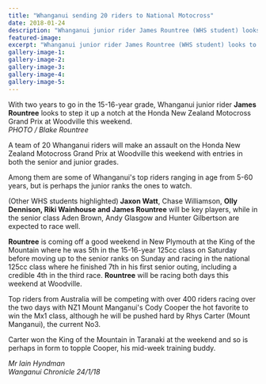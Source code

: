 ```yaml
---
title: "Whanganui sending 20 riders to National Motocross"
date: 2018-01-24
description: "Whanganui junior rider James Rountree (WHS student) looks to step it up a notch at the Honda NZ Motocross Grand Prix at Woodville..."
featured-image: 
excerpt: "Whanganui junior rider James Rountree (WHS student) looks to step it up a notch at the Honda New Zealand Motocross Grand Prix at Woodville."
gallery-image-1: 
gallery-image-2: 
gallery-image-3: 
gallery-image-4: 
gallery-image-5: 
---
```


<p><span>With two years to go in the 15-16-year grade, Whanganui junior rider&nbsp;<strong>James Rountree</strong>&nbsp;looks to step it up a notch at the Honda New Zealand Motocross Grand Prix at Woodville this weekend.</span><br /><em>PHOTO / Blake Rountree</em></p>
<p class="element element-paragraph">A team of 20 Whanganui riders will make an assault on the Honda New Zealand Motocross Grand Prix at Woodville this weekend with entries in both the senior and junior grades.</p>
<p class="element element-paragraph">Among them are some of Whanganui's top riders ranging in age from 5-60 years, but is perhaps the junior ranks the ones to watch.</p>
<p class="element element-paragraph">(Other WHS students highlighted)<strong> Jaxon Watt</strong>, Chase Williamson, <strong>Olly Dennison, Riki Wainhouse and James Rountree</strong> will be key players, while in the senior class Aden Brown, Andy Glasgow and Hunter Gilbertson are expected to race well.</p>
<p class="element element-paragraph"><strong>Rountree</strong> is coming off a good weekend in New Plymouth at the King of the Mountain where he was 5th in the 15-16-year 125cc class on Saturday before moving up to the senior ranks on Sunday and racing in the national 125cc class where he finished 7th in his first senior outing, including a credible 4th in the third race. <strong>Rountree</strong> will be racing both days this weekend at Woodville.</p>
<p class="element element-paragraph">Top riders from Australia will be competing with over 400 riders racing over the two days with NZ1 Mount Manganui's Cody Cooper the hot favorite to win the Mx1 class, although he will be pushed hard by Rhys Carter (Mount Manganui), the current No3.</p>
<p class="element element-paragraph">Carter won the King of the Mountain in Taranaki at the weekend and so is perhaps in form to topple Cooper, his mid-week training buddy.</p>
<p><em>Mr Iain Hyndman</em><br /><em>Wanganui Chronicle</em><em>&nbsp;24/1/18</em></p>

